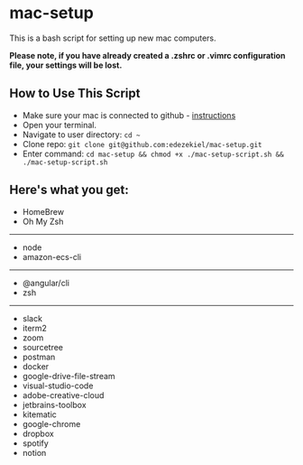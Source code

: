 # mac-setup

This is a bash script for setting up new mac computers.

**Please note, if you have already created a .zshrc or .vimrc configuration file, your settings will be lost.**

## How to Use This Script
- Make sure your mac is connected to github - [instructions](https://help.github.com/en/articles/set-up-git)
- Open your terminal.
- Navigate to user directory: `cd ~`
- Clone repo: `git clone git@github.com:edezekiel/mac-setup.git`
- Enter command: `cd mac-setup && chmod +x ./mac-setup-script.sh && ./mac-setup-script.sh`

## Here's what you get:

- HomeBrew
- Oh My Zsh

---
- node
- amazon-ecs-cli
---
- @angular/cli
- zsh
---
- slack
- iterm2
- zoom
- sourcetree
- postman
- docker
- google-drive-file-stream
- visual-studio-code
- adobe-creative-cloud
- jetbrains-toolbox
- kitematic
- google-chrome
- dropbox
- spotify
- notion
